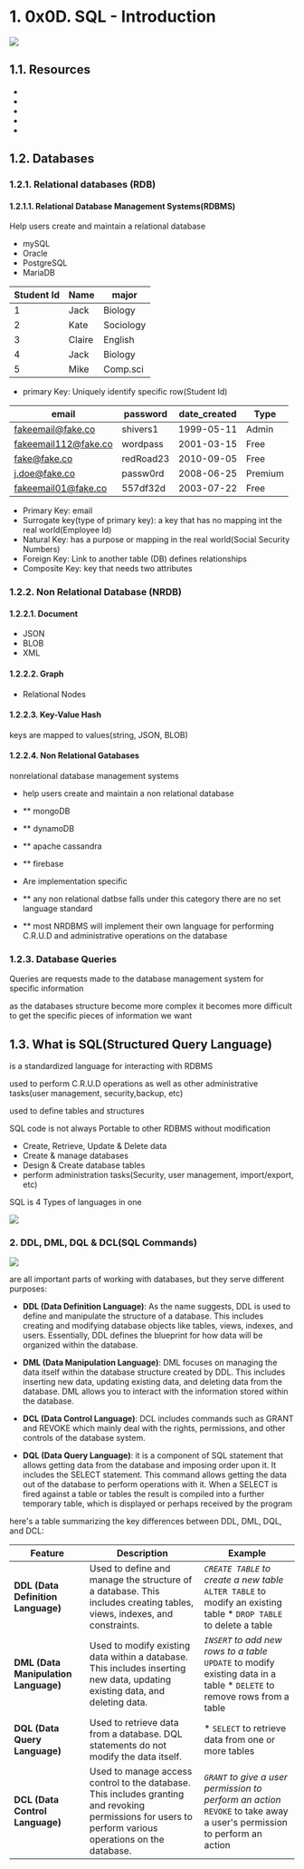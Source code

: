 # 1. 0x0D. SQL - Introduction

![](https://upload.wikimedia.org/wikipedia/commons/8/87/Sql_data_base_with_logo.png)

## 1.1. Resources

*
*
*
*
*

## 1.2. Databases

### 1.2.1. Relational databases (RDB)

#### 1.2.1.1. Relational Database Management Systems(RDBMS)

Help users create and maintain a relational database

* mySQL
* Oracle
* PostgreSQL
* MariaDB

| Student Id | Name   | major     |
| ---------- | ------ | --------- |
| 1          | Jack   | Biology   |
| 2          | Kate   | Sociology |
| 3          | Claire | English   |
| 4          | Jack   | Biology   |
| 5          | Mike   | Comp.sci  |

* primary Key: Uniquely identify specific row(Student Id)

| email                  | password  | date_created | Type    |
| ---------------------- | --------- | ------------ | ------- |
| <fakeemail@fake.co>    | shivers1  | 1999-05-11   | Admin   |
| <fakeemail112@fake.co> | wordpass  | 2001-03-15   | Free    |
| <fake@fake.co>         | redRoad23 | 2010-09-05   | Free    |
| <j.doe@fake.co>        | passw0rd  | 2008-06-25   | Premium |
| <fakeemail01@fake.co>  | 557df32d  | 2003-07-22   | Free    |

* Primary Key: email
* Surrogate key(type of primary key): a key that has no mapping int the real world(Employee Id)
* Natural Key: has a purpose or mapping in the real world(Social Security Numbers)
* Foreign Key: Link to another table (DB) defines relationships
* Composite Key: key that needs two attributes

### 1.2.2. Non Relational Database (NRDB)

#### 1.2.2.1. Document

* JSON
* BLOB
* XML

#### 1.2.2.2. Graph

* Relational Nodes

#### 1.2.2.3. Key-Value Hash

keys are mapped to values(string, JSON, BLOB)

#### 1.2.2.4. Non Relational Gatabases

nonrelational database management systems

* help users create and maintain a non relational database
* ** mongoDB
* ** dynamoDB
* ** apache cassandra
* ** firebase

* Are implementation specific
* ** any non relational datbse falls under this category there are no set language standard
* ** most NRDBMS will implement their own language for performing C.R.U.D and administrative operations on the database

### 1.2.3. Database Queries

Queries are requests made to the database management system for specific information

as the databases structure become more complex  it becomes more difficult to get the specific pieces of information we  want

## 1.3. What is SQL(Structured Query Language)

is a standardized language for interacting with RDBMS

used to perform C.R.U.D operations as well as other administrative tasks(user management, security,backup, etc)

used to define tables and structures

SQL code is not always Portable to other RDBMS without modification

* Create, Retrieve, Update & Delete data
* Create & manage databases
* Design & Create database tables
* perform administration tasks(Security, user management, import/export, etc)

SQL is 4 Types of languages in one

![](https://miro.medium.com/v2/resize:fit:600/0*9vY3QnX4iHr3uc3_.png)

### 2. DDL, DML, DQL & DCL(SQL Commands)

![](https://media.geeksforgeeks.org/wp-content/uploads/20210920153429/new.png)

are all important parts of working with databases, but they serve different purposes:

* **DDL (Data Definition Language)**:  As the name suggests, DDL is used to define and manipulate the structure of a database. This includes creating and modifying database objects like tables, views, indexes, and users.  Essentially, DDL defines the blueprint for how data will be organized within the database.

* **DML (Data Manipulation Language)**:  DML focuses on managing the data itself within the database structure created by DDL.  This includes inserting new data, updating existing data, and deleting data from the database.  DML allows you to interact with the information stored within the database.

* **DCL (Data Control Language)**: DCL includes commands such as GRANT and REVOKE which mainly deal with the rights, permissions, and other controls of the database system.

* **DQL (Data Query Language)**: it is a component of SQL statement that allows getting data from the database and imposing order upon it. It includes the SELECT statement.
This command allows getting the data out of the database to perform operations with it. When a SELECT is fired against a table or tables the result is compiled into a further temporary table, which is displayed or perhaps received by the program

here's a table summarizing the key differences between DDL, DML, DQL, and DCL:

| Feature                              | Description                                                                                                                                             | Example                                                                                                                  |
| ------------------------------------ | ------------------------------------------------------------------------------------------------------------------------------------------------------- | ------------------------------------------------------------------------------------------------------------------------ |
| **DDL (Data Definition Language)**   | Used to define and manage the structure of a database. This includes creating tables, views, indexes, and constraints.                                  | *`CREATE TABLE` to create a new table* `ALTER TABLE` to modify an existing table  * `DROP TABLE` to delete a table       |
| **DML (Data Manipulation Language)** | Used to modify existing data within a database. This includes inserting new data, updating existing data, and deleting data.                            | *`INSERT` to add new rows to a table* `UPDATE` to modify existing data in a table * `DELETE` to remove rows from a table |
| **DQL (Data Query Language)**        | Used to retrieve data from a database.  DQL statements do not modify the data itself.                                                                   | * `SELECT` to retrieve data from one or more tables                                                                      |
| **DCL (Data Control Language)**      | Used to manage access control to the database. This includes granting and revoking permissions for users to perform various operations on the database. | *`GRANT` to give a user permission to perform an action* `REVOKE` to take away a user's permission to perform an action  |
